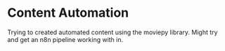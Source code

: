 # Content Automation
Trying to created automated content using the moviepy library. Might try and get an n8n pipeline working with in. 
